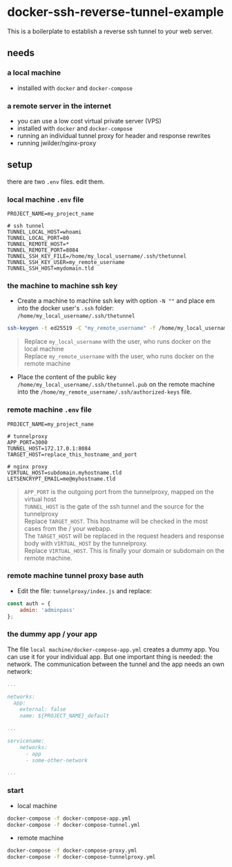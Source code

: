 # docker-ssh-reverse-tunnel-example

This is a boilerplate to establish a reverse ssh tunnel to your web server.

## needs

### a local machine
- installed with `docker` and `docker-compose`

### a remote server in the internet
- you can use a low cost virtual private server (VPS)
- installed with `docker` and `docker-compose`
- running an individual tunnel proxy for header and response rewrites
- running jwilder/nginx-proxy

## setup

there are two `.env` files. edit them.

### local machine `.env` file

```dotenv
PROJECT_NAME=my_project_name

# ssh tunnel
TUNNEL_LOCAL_HOST=whoami
TUNNEL_LOCAL_PORT=80
TUNNEL_REMOTE_HOST=*
TUNNEL_REMOTE_PORT=8084
TUNNEL_SSH_KEY_FILE=/home/my_local_username/.ssh/thetunnel
TUNNEL_SSH_KEY_USER=my_remote_username
TUNNEL_SSH_HOST=mydomain.tld
```

### the machine to machine ssh key
- Create a machine to machine ssh key with option `-N ""` and place em into the docker user's `.ssh` folder: `/home/my_local_username/.ssh/thetunnel`  
```bash
ssh-keygen -t ed25519 -C "my_remote_username" -f /home/my_local_username/.ssh/thetunnel -N ""
```
> Replace `my_local_username` with the user, who runs docker on the local machine  
> Replace `my_remote_username` with the user, who runs docker on the remote machine  

- Place the content of the public key `/home/my_local_username/.ssh/thetunnel.pub` on the remote machine into the `/home/my_remote_username/.ssh/authorized-keys` file.
### remote machine `.env` file

````dotenv
PROJECT_NAME=my_project_name

# tunnelproxy
APP_PORT=3000
TUNNEL_HOST=172.17.0.1:8084
TARGET_HOST=replace_this_hostname_and_port

# nginx proxy
VIRTUAL_HOST=subdomain.myhostname.tld
LETSENCRYPT_EMAIL=me@myhostname.tld
````
> `APP_PORT` is the outgoing port from the tunnelproxy, mapped on the virtual host  
> `TUNNEL_HOST` is the gate of the ssh tunnel and the source for the tunnelproxy   
> Replace `TARGET_HOST`. This hostname will be checked in the most cases from the / your webapp.  
> The `TARGET_HOST` will be replaced in the request headers and response body with `VIRTUAL_HOST` by the tunnelproxy.  
> Replace `VIRTUAL_HOST`. This is finally your domain or subdomain on the remote machine.

### remote machine tunnel proxy base auth
- Edit the file: `tunnelproxy/index.js` and replace:
````javascript
const auth = {
    admin: 'adminpass'
};
````

### the dummy app / your app
The file `local machine/docker-compose-app.yml` creates a dummy app. You can use it for your individual app.
But one important thing is needed: the network. The communication between the tunnel and the app needs an own network:
````yaml
...

networks:
  app:
    external: false
    name: ${PROJECT_NAME}_default

...

servicename:
    networks:
      - app
      - some-other-network

...
````

### start

- local machine
```bash
docker-compose -f docker-compose-app.yml
docker-compose -f docker-compose-tunnel.yml
```

- remote machine
```bash
docker-compose -f docker-compose-proxy.yml
docker-compose -f docker-compose-tunnelproxy.yml
```